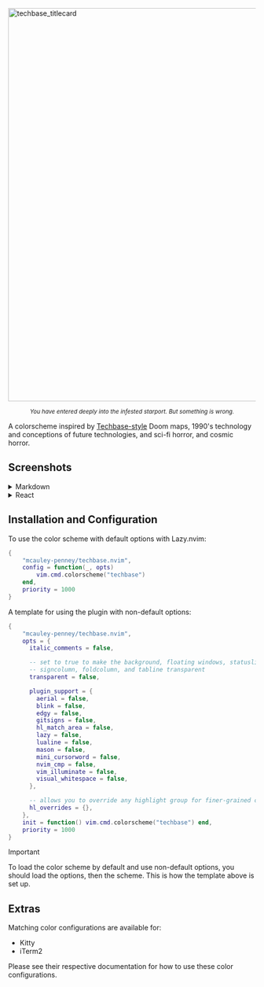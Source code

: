 <img width="1600" height="800" alt="techbase_titlecard" src="https://github.com/user-attachments/assets/3efa3036-3556-42e0-805c-fdcbd3120b1c" />

<p align="center">
<sub><i>You have entered deeply into the infested starport. But something is wrong.</i></sub>
</p>

A colorscheme inspired by [Techbase-style](https://doomwiki.org/wiki/Techbase_map) Doom maps, 1990's technology and conceptions of future technologies, and sci-fi horror, and cosmic horror.

## Screenshots

<details>
<summary>Markdown</summary>

<img width="2370" height="1673" alt="techbase-markdown" src="https://github.com/user-attachments/assets/98cfec31-039b-4916-a661-8cd5ca451601" />

</details>

<details>
<summary>React</summary>

<img width="2242" height="1690" alt="techbase-react" src="https://github.com/user-attachments/assets/cd31475d-8719-4f48-8e24-8b8dc7cba51e" />

</details>

## Installation and Configuration

To use the color scheme with default options with Lazy.nvim:

```lua
{
    "mcauley-penney/techbase.nvim",
    config = function(_, opts)
        vim.cmd.colorscheme("techbase")
    end,
    priority = 1000
}
```

A template for using the plugin with non-default options:

```lua
{
    "mcauley-penney/techbase.nvim",
    opts = {
      italic_comments = false,

      -- set to true to make the background, floating windows, statusline,
      -- signcolumn, foldcolumn, and tabline transparent
      transparent = false,

      plugin_support = {
        aerial = false,
        blink = false,
        edgy = false,
        gitsigns = false,
        hl_match_area = false,
        lazy = false,
        lualine = false,
        mason = false,
        mini_cursorword = false,
        nvim_cmp = false,
        vim_illuminate = false,
        visual_whitespace = false,
      },

      -- allows you to override any highlight group for finer-grained control
      hl_overrides = {},
    },
    init = function() vim.cmd.colorscheme("techbase") end,
    priority = 1000
}
```

> [!IMPORTANT]
> To load the color scheme by default and use non-default options, you should load the options, then the scheme. This is how the template above is set up.

## Extras

Matching color configurations are available for:

- Kitty
- iTerm2

Please see their respective documentation for how to use these color configurations.
